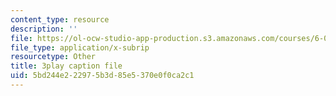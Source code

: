 ```yaml
---
content_type: resource
description: ''
file: https://ol-ocw-studio-app-production.s3.amazonaws.com/courses/6-00sc-introduction-to-computer-science-and-programming-spring-2011/5bd244e222975b3d85e5370e0f0ca2c1_ddtobc-AOK4.vtt
file_type: application/x-subrip
resourcetype: Other
title: 3play caption file
uid: 5bd244e2-2297-5b3d-85e5-370e0f0ca2c1
---
```

